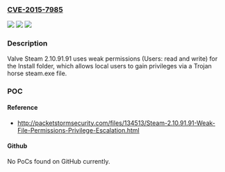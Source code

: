 ### [CVE-2015-7985](https://cve.mitre.org/cgi-bin/cvename.cgi?name=CVE-2015-7985)
![](https://img.shields.io/static/v1?label=Product&message=n%2Fa&color=blue)
![](https://img.shields.io/static/v1?label=Version&message=n%2Fa&color=blue)
![](https://img.shields.io/static/v1?label=Vulnerability&message=n%2Fa&color=brighgreen)

### Description

Valve Steam 2.10.91.91 uses weak permissions (Users: read and write) for the Install folder, which allows local users to gain privileges via a Trojan horse steam.exe file.

### POC

#### Reference
- http://packetstormsecurity.com/files/134513/Steam-2.10.91.91-Weak-File-Permissions-Privilege-Escalation.html

#### Github
No PoCs found on GitHub currently.

